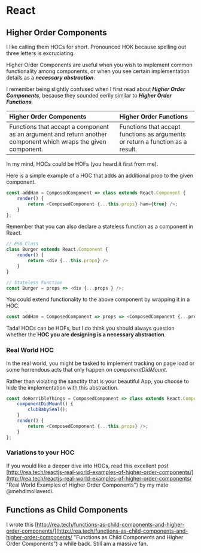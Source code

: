 # React

## Higher Order Components

I like calling them HOCs for short. Pronounced HOK because spelling out three letters is excruciating.

Higher Order Components are useful when you wish to implement common functionality among components, or when you see certain implementation details as a _**necessary abstraction**_.

I remember being slightly confused when I first read about _**Higher Order Components**_, because they sounded eerily similar to _**Higher Order Functions**._

| Higher Order Components | Higher Order Functions |
| :--- | :--- |
| Functions that accept a component as an argument and return another component which wraps the given component. | Functions that accept functions as arguments or return a function as a result. |

In my mind, HOCs could be HOFs \(you heard it first from me\).

Here is a simple example of a HOC that adds an additional prop to the given component.

```js
const addHam = ComposedComponent => class extends React.Component {
    render() {
        return <ComposedComponent {...this.props} ham={true} />;
    }
};
```

Remember that you can also declare a stateless function as a component in React. 

```js
// ES6 Class
class Burger extends React.Component {
    render() {
        return <div {...this.props} />
    }
}

// Stateless Function
const Burger = props => <div {...props } />;
```

You could extend functionality to the above component by wrapping it in a HOC.

```js
const addHam = ComposedComponent => props => <ComposedComponent {...props} ham={true} />;
```

Tada! HOCs can be HOFs, but I do think you should always question whether the **HOC you are designing is a necessary abstraction**.

### Real World HOC

In the real world, you might be tasked to implement tracking on page load or some horrendous acts that only happen on _componentDidMount_.

Rather than violating the sanctity that is your beautiful App, you choose to hide the implementation with this abstraction.

```js
const doHorribleThings = ComposedComponent => class extends React.Component {
    componentDidMount() {
        clubBabySeal();
    }
    render() {
        return <ComposedComponent {...this.props} />;
    }
};
```

### Variations to your HOC



If you would like a deeper dive into HOCs, read this excellent post [http://rea.tech/reactjs-real-world-examples-of-higher-order-components/](http://rea.tech/reactjs-real-world-examples-of-higher-order-components/ "Real World Examples of Higher Order Components") by my mate @mehdimollaverdi.

## Functions as Child Components

I wrote this [http://rea.tech/functions-as-child-components-and-higher-order-components/](http://rea.tech/functions-as-child-components-and-higher-order-components/ "Functions as Child Components and Higher Order Components") a while back. Still am a massive fan.

